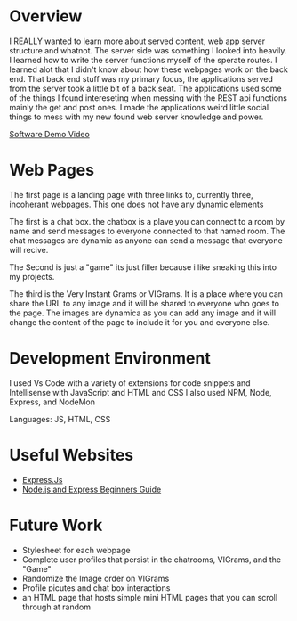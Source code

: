 # Overview

I REALLY wanted to learn more about served content, web app server structure and whatnot. The server side was something I looked into heavily. I learned how to write the server functions myself of the sperate routes. I learned alot that I didn't know about how these webpages work on the back end. That back end stuff was my primary focus, the applications served from the server took a little bit of a back seat. The applications used some of the things I found intereseting when messing with the REST api functions mainly the get and post ones. I made the applications weird little social things to mess with my new found web server knowledge and power.  

[Software Demo Video](http://youtube.link.goes.here)

# Web Pages

The first page is a landing page with three links to, currently three, incoherant webpages.
This one does not have any dynamic elements

The first is a chat box. the chatbox is a plave you can connect to a room by name and send messages to everyone connected to that named room. The chat messages are dynamic as anyone can send a message that everyone will recive.

The Second is just a "game" its just filler because i like sneaking this into my projects.

The third is the Very Instant Grams or VIGrams. It is a place where you can share the URL to any image and it will be shared to everyone who goes to the page. The images are dynamica as you can add any image and it will change the content of the page to include it for you and everyone else.


# Development Environment

I used Vs Code with a variety of extensions for code snippets and Intellisense with JavaScript and HTML and CSS
I also used NPM, Node, Express, and NodeMon

Languages: JS, HTML, CSS
# Useful Websites

* [Express.Js](https://expressjs.com)
* [Node.js and Express Beginners Guide](https://www.youtube.com/playlist?list=PL0Zuz27SZ-6P4vnjQ_PJ5iRYsqJkQhtUu)

# Future Work

* Stylesheet for each webpage
* Complete user profiles that persist in the chatrooms, VIGrams, and the "Game"
* Randomize the Image order on VIGrams
* Profile picutes and chat box interactions
* an HTML page that hosts simple mini HTML pages that you can scroll through at random